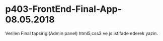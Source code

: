 # p403-FrontEnd-Final-App-08.05.2018
Verilen Final tapsirigi(Admin panel) html5,css3 ve js istifade ederek yazin.
